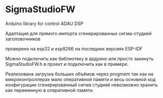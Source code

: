 # SigmaStudioFW
Arduino library for control ADAU DSP

Адаптация для прямого импорта сгенерированных сигма-студией заголовочников

проверено на esp32 и esp8266 на последних версиях ESP-IDF

Можно подключить как библиотеку в ардуино или просто закинуть SigmaStudioFW.h в проект и подключить как в примере.

Реализована загрузка больших объёмов через progmem так как на микроконтроллерах мало оперативной памяти и весь основной код конфигурации сгенерированный сигма студией невозможно хранить как переменную в оперативной памяти.
